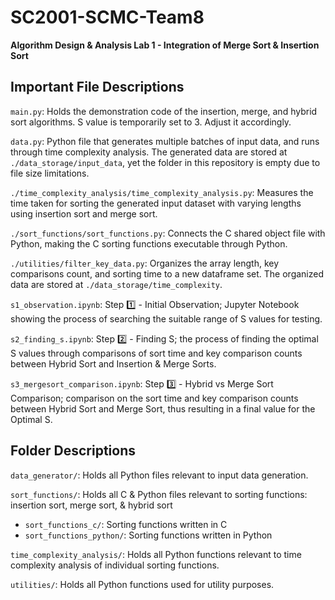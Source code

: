 # SC2001-SCMC-Team8
**Algorithm Design & Analysis Lab 1 - Integration of Merge Sort & Insertion Sort**

## Important File Descriptions
```main.py```: Holds the demonstration code of the insertion, merge, and hybrid sort algorithms. S value is temporarily set to 3. Adjust it accordingly.

```data.py```: Python file that generates multiple batches of input data, and runs through time complexity analysis. The generated data are stored at ```./data_storage/input_data```, yet the folder in this repository is empty due to file size limitations.

```./time_complexity_analysis/time_complexity_analysis.py```: Measures the time taken for sorting the generated input dataset with varying lengths using insertion sort and merge sort.

```./sort_functions/sort_functions.py```: Connects the C shared object file with Python, making the C sorting functions executable through Python.

```./utilities/filter_key_data.py```: Organizes the array length, key comparisons count, and sorting time to a new dataframe set. The organized data are stored at ```./data_storage/time_complexity```.

```s1_observation.ipynb```: Step 1️⃣ - Initial Observation; Jupyter Notebook showing the process of searching the suitable range of S values for testing.

```s2_finding_s.ipynb```: Step 2️⃣ - Finding S; the process of finding the optimal S values through comparisons of sort time and key comparison counts between Hybrid Sort and Insertion & Merge Sorts.

```s3_mergesort_comparison.ipynb```: Step 3️⃣ - Hybrid vs Merge Sort Comparison; comparison on the sort time and key comparison counts between Hybrid Sort and Merge Sort, thus resulting in a final value for the Optimal S.

## Folder Descriptions
```data_generator/```: Holds all Python files relevant to input data generation.

```sort_functions/```: Holds all C & Python files relevant to sorting functions: insertion sort, merge sort, & hybrid sort
- ```sort_functions_c/```: Sorting functions written in C
- ```sort_functions_python/```: Sorting functions written in Python

```time_complexity_analysis/```: Holds all Python functions relevant to time complexity analysis of individual sorting functions.

```utilities/```: Holds all Python functions used for utility purposes.
